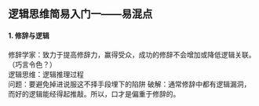 ## 逻辑思维简易入门一——易混点
#### 1. 修辞与逻辑
修辞学家：致力于提高修辞力，赢得受众，成功的修辞不会增加或降低逻辑关联。（巧言令色？）  
逻辑思维：逻辑推理过程  
问题：要避免掉进说服这不择手段埋下的陷阱
破解：通常修辞中都有逻辑漏洞，而好的逻辑能经得起推敲。所以，口才是偏重于修辞的。  



